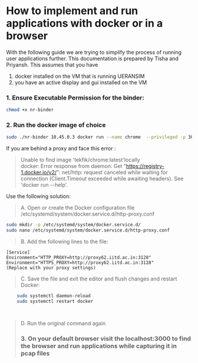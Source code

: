 # How to implement and run applications with docker or in a browser
With the following guide we are trying to simplify the process of running user applications further. This documentation is prepared by Tisha and Priyansh. 
This assumes that you have 
1. docker installed on the VM that is running UERANSIM
2. you have an active display and gui installed on the VM 

### 1.  Ensure Executable Permission for the binder:
```bash 
chmod +x nr-binder
```

### 2. Run the docker image of choice 
```bash
sudo ./nr-binder 10.45.0.3 docker run --name chrome  --privileged -p 3000:3000 -d tekfik/chrome
```

If you are behind a proxy and face this error :
> Unable to find image 'tekfik/chrome:latest'locally         
> docker: Error response from daemon: Get "https://registry-1.docker.io/v2/": net/http: request canceled while waiting for connection (Client.Timeout exceeded while awaiting headers).                              See 'docker run --help'.  

Use the following solution: 
> A. Open or create the Docker configuration file /etc/systemd/system/docker.service.d/http-proxy.conf 
```bash
sudo mkdir -p /etc/systemd/system/docker.service.d/
sudo nano /etc/systemd/system/docker.service.d/http-proxy.conf
```
> B. Add the following lines to the file:
```
[Service]
Environment="HTTP_PROXY=http://proxy62.iitd.ac.in:3128"
Environment="HTTPS_PROXY=http://proxy62.iitd.ac.in:3128"
(Replace with your proxy settings)
```
> C. Save the file and exit the editor and flush changes and restart Docker:
```bash
	sudo systemctl daemon-reload
	sudo systemctl restart docker

 
```
> D. Run the original command again
>
> ### 3. On your default browser visit the localhost:3000 to find the browser and run applications while capturing it in pcap files
